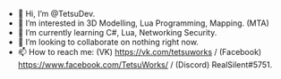 - 👋 Hi, I’m @TetsuDev.
- 👀 I’m interested in 3D Modelling, Lua Programming, Mapping. (MTA)
- 🌱 I’m currently learning C#, Lua, Networking Security.
- 💞️ I’m looking to collaborate on nothing right now.
- 📫 How to reach me: (VK) https://vk.com/tetsuworks / (Facebook) https://www.facebook.com/TetsuWorks/ / (Discord) RealSilent#5751.
